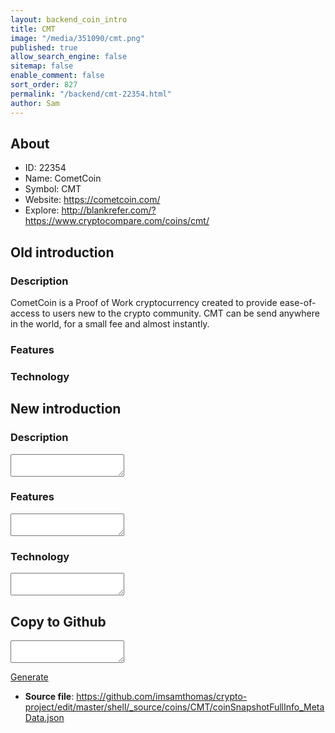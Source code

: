 ```yaml
---
layout: backend_coin_intro
title: CMT
image: "/media/351090/cmt.png"
published: true
allow_search_engine: false
sitemap: false
enable_comment: false
sort_order: 827
permalink: "/backend/cmt-22354.html"
author: Sam
---
```


## About

- ID: 22354
- Name: CometCoin
- Symbol: CMT
- Website: https://cometcoin.com/
- Explore: http://blankrefer.com/?https://www.cryptocompare.com/coins/cmt/


## Old introduction

### Description

<p>CometCoin is a Proof of Work cryptocurrency created to provide ease-of-access to users new to the crypto community. CMT can be send anywhere in the world, for a small fee and almost instantly.</p>

### Features


### Technology




## New introduction


### Description
<textarea id="meta_description" name="description"></textarea>

### Features
<textarea id="meta_features" name="features"></textarea>

### Technology
<textarea id="meta_technology" name="technology"></textarea>


## Copy to Github

<textarea id="coinsnapshotfullinfo_metadata"></textarea>

<a href="#gen" onclick="generateMetaDatJson()">Generate</a>

- **Source file**: <a href="https://github.com/imsamthomas/crypto-project/edit/master/shell/_source/coins/CMT/coinSnapshotFullInfo_MetaData.json">https://github.com/imsamthomas/crypto-project/edit/master/shell/_source/coins/CMT/coinSnapshotFullInfo_MetaData.json</a>

